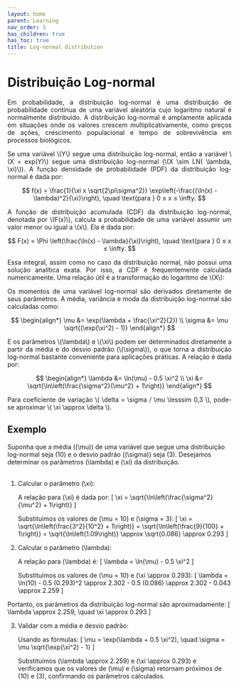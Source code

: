 ```yaml
---
layout: home
parent: Learning
nav_order: 3
has_children: true
has_toc: true
title: Log-normal distribution
---
```


<!--Don't delete ths script-->
<script src = "https://polyfill.io/v3/polyfill.min.js?features=es6"></script>
<script id = "MathJax-script" async src="https://cdn.jsdelivr.net/npm/mathjax@3/es5/tex-mml-chtml.js"></script>
<!--Don't delete ths script-->

<h1>Distribuição Log-normal</h1>

<p align="justify">Em probabilidade, a distribuição log-normal é uma distribuição de probabilidade contínua de uma variável aleatória cujo logaritmo natural é normalmente distribuído. A distribuição log-normal é amplamente aplicada em situações onde os valores crescem multiplicativamente, como preços de ações, crescimento populacional e tempo de sobrevivência em processos biológicos.</p>

<p align="justify">Se uma variável \(Y\) segue uma distribuição log-normal, então a variável \(X = exp(Y)\) segue uma distribuição log-normal (\(X \sim LN( \lambda, \xi)\)). A função densidade de probabilidade (PDF) da distribuição log-normal é dada por:</p>

$$
f(x) = \frac{1}{\xi x \sqrt{2\pi\sigma^2}} \exp\left(-\frac{(\ln(x) - \lambda)^2}{\xi}\right), \quad \text{para } 0 ≤ x ≤ \infty.
$$


<p align="justify">A função de distribuição acumulada (CDF) da distribuição log-normal, denotada por \(F(x)\), calcula a probabilidade de uma variável assumir um valor menor ou igual a \(x\). Ela é dada por:</p>

$$
F(x) = \Phi \left(\frac{\ln(x) - \lambda}{\xi}\right), \quad \text{para } 0 ≤ x ≤ \infty.
$$

<p align="justify">Essa integral, assim como no caso da distribuição normal, não possui uma solução analítica exata. Por isso, a CDF é frequentemente calculada numericamente. Uma relação útil é a transformação do logaritmo de \(X\):</p>

<p align="justify">Os momentos de uma variável log-normal são derivados diretamente de seus parâmetros. A média, variância e moda da distribuição log-normal são calculadas como:</p>

$$
\begin{align*}
\mu &= \exp(\lambda + \frac{\xi^2}{2}) \\
\sigma &= \mu \sqrt{(\exp(\xi^2) - 1)}
\end{align*}
$$

<p align="justify">E os parâmetros \(\lambda\) e \(\xi\) podem ser determinados diretamente a partir da média e do desvio padrão (\(\sigma\)), o que torna a distribuição log-normal bastante conveniente para aplicações práticas. A relação é dada por:</p>

$$
\begin{align*}
\lambda &= \ln(\mu) - 0.5 \xi^2 \\
\xi &= \sqrt{\ln\left(\frac{\sigma^2}{\mu^2} + 1\right)}
\end{align*}
$$

<p align="justify">Para coeficiente de variação \( \delta = \sigma / \mu \lesssim 0,3 \), pode-se aproximar \( \xi \approx \delta \).


<h2>Exemplo</h2>

Suponha que a média (\(\mu\)) de uma variável que segue uma distribuição log-normal seja \(10\) e o desvio padrão (\(\sigma\)) seja \(3\). Desejamos determinar os parâmetros \(\lambda\) e \(\xi\) da distribuição.
<br><br>
1. Calcular o parâmetro \(\xi\):
   
   A relação para \(\xi\) é dada por:
   \[
   \xi = \sqrt{\ln\left(\frac{\sigma^2}{\mu^2} + 1\right)}
   \]

   Substituímos os valores de \(\mu = 10\) e \(\sigma = 3\):
   \[
   \xi = \sqrt{\ln\left(\frac{3^2}{10^2} + 1\right)} = \sqrt{\ln\left(\frac{9}{100} + 1\right)} = \sqrt{\ln\left(1.09\right)} \approx \sqrt{0.086} \approx 0.293
   \]

2. Calcular o parâmetro \(\lambda\):
   
   A relação para \(\lambda\) é:
   \[
   \lambda = \ln(\mu) - 0.5 \xi^2
   \]

   Substituímos os valores de \(\mu = 10\) e \(\xi \approx 0.293\):
   \[
   \lambda = \ln(10) - 0.5 (0.293)^2 \approx 2.302 - 0.5 (0.086) \approx 2.302 - 0.043 \approx 2.259
   \]

Portanto, os parâmetros da distribuição log-normal são aproximadamente:
\[
\lambda \approx 2.259, \quad \xi \approx 0.293
\]

3. Validar com a média e desvio padrão:

   Usando as fórmulas:
   \[
   \mu = \exp(\lambda + 0.5 \xi^2), \quad \sigma = \mu \sqrt{\exp(\xi^2) - 1}
   \]

   Substituímos \(\lambda \approx 2.259\) e \(\xi \approx 0.293\) e verificamos que os valores de \(\mu\) e \(\sigma\) retornam próximos de \(10\) e \(3\), confirmando os parâmetros calculados.

